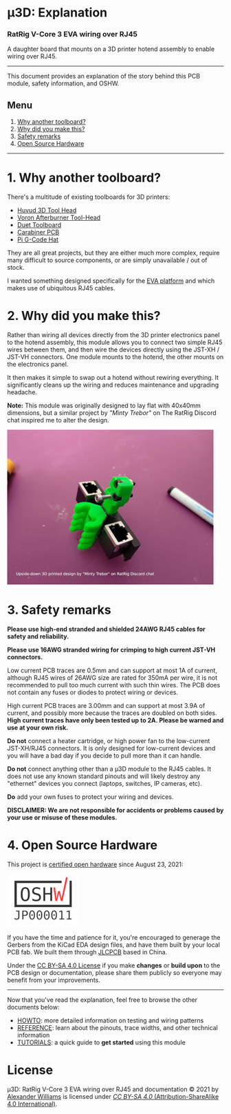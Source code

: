 # μ3D: Explanation

### RatRig V-Core 3 EVA wiring over RJ45

A daughter board that mounts on a 3D printer hotend assembly to enable wiring over RJ45.

---

This document provides an explanation of the story behind this PCB module, safety information, and OSHW.

## Menu

  1. [Why another toolboard?](#1-why-another-toolboard)
  2. [Why did you make this?](#2-why-did-you-make-this)
  3. [Safety remarks](#3-safety-remarks)
  4. [Open Source Hardware](#4-open-source-hardware)

---

# 1. Why another toolboard?

There's a multitude of existing toolboards for 3D printers:

  * [Huvud 3D Tool Head](https://hackaday.io/project/174429-huvud-a-3d-printer-tool-head-controller-board)
  * [Voron Afterburner Tool-Head](https://www.onetwo3d.co.uk/product/voron-afterburner-tool-head-pcb/)
  * [Duet Toolboard](https://www.duet3d.com/Duet3Toolboard1LC)
  * [Carabiner PCB](https://github.com/Annex-Engineering/Annex_Engineering_PCBs/blob/master/carabiner-toolboard/buildguide/README.md)
  * [Pi G-Code Hat](https://oshwlab.com/matt_1626/pi-g-code-hat)

They are all great projects, but they are either much more complex, require many difficult to source components, or are simply unavailable / out of stock.

I wanted something designed specifically for the [EVA platform](https://main.eva-3d.page/) and which makes use of ubiquitous RJ45 cables.

# 2. Why did you make this?

Rather than wiring all devices directly from the 3D printer electronics panel to the hotend assembly, this module allows you to connect two simple RJ45 wires between them, and then wire the devices directly using the JST-XH / JST-VH connectors. One module mounts to the hotend, the other mounts on the electronics panel.

It then makes it simple to swap out a hotend without rewiring everything. It significantly cleans up the wiring and reduces maintenance and upgrading headache.

**Note:** This module was originally designed to lay flat with 40x40mm dimensions, but a similar project by _"Minty Trebor"_ on The RatRig Discord chat inspired me to alter the design.

![Minty Trebor](minty-trebor.jpg)

# 3. Safety remarks

**Please use high-end stranded and shielded 24AWG RJ45 cables for safety and reliability.**

**Please use 16AWG stranded wiring for crimping to high current JST-VH connectors.**

Low current PCB traces are 0.5mm and can support at most 1A of current, although RJ45 wires of 26AWG size are rated for 350mA per wire, it is not recommended to pull too much current with such thin wires. The PCB does not contain any fuses or diodes to protect wiring or devices.

High current PCB traces are 3.00mm and can support at most 3.9A of current, and possibly more because the traces are doubled on both sides. **High current traces have only been tested up to 2A. Please be warned and use at your own risk.**

**Do not** connect a heater cartridge, or high power fan to the low-current JST-XH/RJ45 connectors. It is only designed for low-current devices and you will have a bad day if you decide to pull more than it can handle.

**Do not** connect anything other than a μ3D module to the RJ45 cables. It does not use any known standard pinouts and will likely destroy any "ethernet" devices you connect (laptops, switches, IP cameras, etc).

**Do** add your own fuses to protect your wiring and devices.

**DISCLAIMER: We are not responsible for accidents or problems caused by your use or misuse of these modules.**

# 4. Open Source Hardware

This project is [certified open hardware](https://certification.oshwa.org/jp000011.html) since August 23, 2021:

[![OSHW_mark_JP000011](oshw-jp000011.jpg)](https://certification.oshwa.org/jp000011.html)

If you have the time and patience for it, you're encouraged to generage the Gerbers from the KiCad EDA design files, and have them built by your local PCB fab. We built them through [JLCPCB](https://jlcpcb.com/) based in China.

Under the [CC BY-SA 4.0 License](https://creativecommons.org/licenses/by-sa/4.0/) if you make **changes** or **build upon** to the PCB design or documentation, please share them publicly so everyone may benefit from your improvements.

---

Now that you've read the explanation, feel free to browse the other documents below:

  * [HOWTO](HOWTO.md): more detailed information on testing and wiring patterns
  * [REFERENCE](REFERENCE.md): learn about the pinouts, trace widths, and other technical information
  * [TUTORIALS](TUTORIALS.md): a quick guide to **get started** using this module

# License

μ3D: RatRig V-Core 3 EVA wiring over RJ45 and documentation © 2021 by [Alexander Williams](https://a1w.ca/) is licensed under [_CC BY-SA 4.0_ (Attribution-ShareAlike 4.0 International)](https://creativecommons.org/licenses/by-sa/4.0/).
